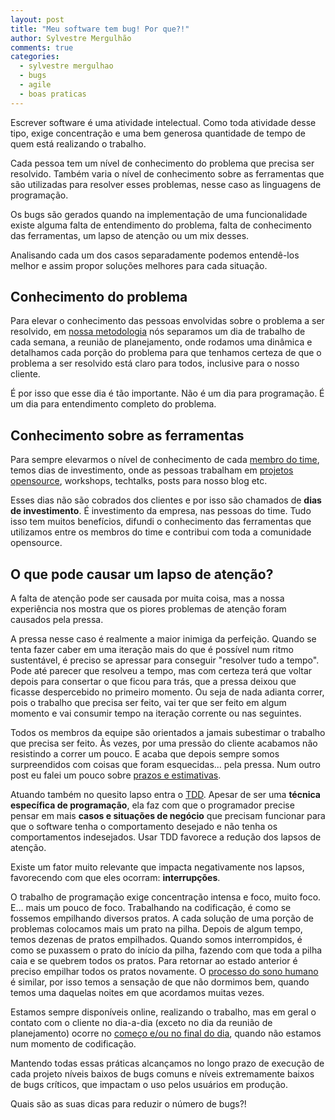 ```yaml
---
layout: post
title: "Meu software tem bug! Por que?!"
author: Sylvestre Mergulhão
comments: true
categories:
  - sylvestre mergulhao
  - bugs
  - agile
  - boas praticas
---
```


Escrever software é uma atividade intelectual. Como toda atividade desse tipo, exige concentração e uma bem generosa quantidade de tempo de quem está realizando o trabalho.

<!--more-->

Cada pessoa tem um nível de conhecimento do problema que precisa ser resolvido. Também varia o nível de conhecimento sobre as ferramentas que são utilizadas para resolver esses problemas, nesse caso as linguagens de programação.

Os bugs são gerados quando na implementação de uma funcionalidade existe alguma falta de entendimento do problema, falta de conhecimento das ferramentas, um lapso de atenção ou um mix desses.

Analisando cada um dos casos separadamente podemos entendê-los melhor e assim propor soluções melhores para cada situação.

## Conhecimento do problema

Para elevar o conhecimento das pessoas envolvidas sobre o problema a ser resolvido, em [nossa metodologia](http://helabs.com.br/magica/) nós separamos um dia de trabalho de cada semana, a reunião de planejamento, onde rodamos uma dinâmica e detalhamos cada porção do problema para que tenhamos certeza de que o problema a ser resolvido está claro para todos, inclusive para o nosso cliente.

É por isso que esse dia é tão importante. Não é um dia para programação. É um dia para entendimento completo do problema.

## Conhecimento sobre as ferramentas

Para sempre elevarmos o nível de conhecimento de cada [membro do time](http://helabs.com.br/nosso-time/), temos dias de investimento, onde as pessoas trabalham em [projetos opensource](http://helabs.com.br/opensource/), workshops, techtalks, posts para nosso blog etc.

Esses dias não são cobrados dos clientes e por isso são chamados de **dias de investimento**. É investimento da empresa, nas pessoas do time. Tudo isso tem muitos benefícios, difundi o conhecimento das ferramentas que utilizamos entre os membros do time e contribui com toda a comunidade opensource.

## O que pode causar um lapso de atenção?

A falta de atenção pode ser causada por muita coisa, mas a nossa experiência nos mostra que os piores problemas de atenção foram causados pela pressa.

A pressa nesse caso é realmente a maior inimiga da perfeição. Quando se tenta fazer caber em uma iteração mais do que é possível num ritmo sustentável, é preciso se apressar para conseguir "resolver tudo a tempo". Pode até parecer que resolveu a tempo, mas com certeza terá que voltar depois para consertar o que ficou para trás, que a pressa deixou que ficasse despercebido no primeiro momento. Ou seja de nada adianta correr, pois o trabalho que precisa ser feito, vai ter que ser feito em algum momento e vai consumir tempo na iteração corrente ou nas seguintes.

Todos os membros da equipe são orientados a jamais subestimar o trabalho que precisa ser feito. Às vezes, por uma pressão do cliente acabamos não resistindo a correr um pouco. E acaba que depois sempre somos surpreendidos com coisas que foram esquecidas... pela pressa. Num outro post eu falei um pouco sobre [prazos e estimativas](http://helabs.com.br/blog/2014/01/10/prazos-e-estimativas-segundo-klaus-wuestefeld/).

Atuando também no quesito lapso entra o [TDD](http://desenvolvimentoagil.com.br/xp/praticas/tdd/). Apesar de ser uma **técnica específica de programação**, ela faz com que o programador precise pensar em mais **casos e situações de negócio** que precisam funcionar para que o software tenha o comportamento desejado e não tenha os comportamentos indesejados. Usar TDD favorece a redução dos lapsos de atenção.

Existe um fator muito relevante que impacta negativamente nos lapsos, favorecendo com que eles ocorram: **interrupções**.

O trabalho de programação exige concentração intensa e foco, muito foco. E... mais um pouco de foco. Trabalhando na codificação, é como se fossemos empilhando diversos pratos. A cada solução de uma porção de problemas colocamos mais um prato na pilha. Depois de algum tempo, temos dezenas de pratos empilhados. Quando somos interrompidos, é como se puxassem o prato do início da pilha, fazendo com que toda a pilha caia e se quebrem todos os pratos. Para retornar ao estado anterior é preciso empilhar todos os pratos novamente. O [processo do sono humano](http://pt.wikipedia.org/wiki/Sono) é similar, por isso temos a sensação de que não dormimos bem, quando temos uma daquelas noites em que acordamos muitas vezes.

Estamos sempre disponíveis online, realizando o trabalho, mas em geral o contato com o cliente no dia-a-dia (exceto no dia da reunião de planejamento) ocorre no [começo e/ou no final do dia](http://desenvolvimentoagil.com.br/xp/praticas/reuniao_pe), quando não estamos num momento de codificação.

Mantendo todas essas práticas alcançamos no longo prazo de execução de cada projeto níveis baixos de bugs comuns e níveis extremamente baixos de bugs críticos, que impactam o uso pelos usuários em produção.

Quais são as suas dicas para reduzir o número de bugs?!